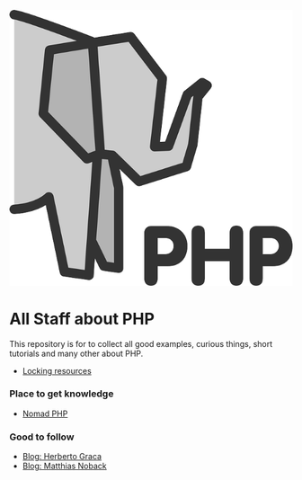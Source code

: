 ![Alt text](./elephpant_PHP.png "Optional title")


# All Staff about PHP

This repository is for to collect all good examples, curious things, 
short tutorials and many other about PHP.

* [Locking resources](./locking_resources/)

### Place to get knowledge  
* [Nomad PHP](https://nomadphp.com/)

### Good to follow
* [Blog: Herberto Graca](https://herbertograca.com/)
* [Blog: Matthias Noback](https://matthiasnoback.nl/)